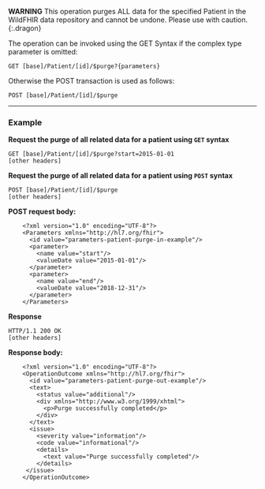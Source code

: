 
**WARNING** This operation purges ALL data for the specified Patient in the WildFHIR data repository and cannot be undone. Please use with caution.
{:.dragon}

The operation can be invoked using the GET Syntax if the complex type parameter is omitted:

`GET [base]/Patient/[id]/$purge?{parameters}`

Otherwise the POST transaction is used as follows:

`POST [base]/Patient/[id]/$purge`

---

### Example

**Request the purge of all related data for a patient using `GET` syntax**

~~~
GET [base]/Patient/[id]/$purge?start=2015-01-01
[other headers]
~~~

**Request the purge of all related data for a patient using `POST` syntax**

~~~
POST [base]/Patient/[id]/$purge
[other headers]
~~~

**POST request body:**

~~~
    <?xml version="1.0" encoding="UTF-8"?>
    <Parameters xmlns="http://hl7.org/fhir">
      <id value="parameters-patient-purge-in-example"/>
      <parameter>
        <name value="start"/>
        <valueDate value="2015-01-01"/>
      </parameter> 
      <parameter>
        <name value="end"/>
        <valueDate value="2018-12-31"/>
      </parameter>
    </Parameters>
~~~

**Response**

~~~
HTTP/1.1 200 OK
[other headers]
~~~

**Response body:**

~~~
    <?xml version="1.0" encoding="UTF-8"?>
    <OperationOutcome xmlns="http://hl7.org/fhir">
      <id value="parameters-patient-purge-out-example"/>
      <text>
        <status value="additional"/>
        <div xmlns="http://www.w3.org/1999/xhtml">
          <p>Purge successfully completed</p>
        </div>
      </text>
      <issue> 
        <severity value="information"/>
        <code value="informational"/>
        <details>
          <text value="Purge successfully completed"/>
        </details>
     </issue>
    </OperationOutcome>
~~~